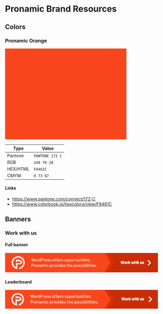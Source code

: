 # Pronamic Brand Resources

## Colors

### Pronamic Orange

![Pronamic Orange](examples/color-card-F9461C.png)

| Type | Value |
| ---- | ----- |
| Pantone | `PANTONE 172 C` |
| RGB | `249 70 28` |
| HEX/HTML | `F9461C` |
| CMYM | `0 73 87` |

#### Links

- https://www.pantone.com/connect/172-C
- https://www.colorbook.io/hexcolors/view/F9461C

## Banners

### Work with us

#### Full banner 

![Pronamic - Work with us - Full banner](banners/pronamic-work-with-us-full-banner-468x60.svg)

#### Leaderboard

![Pronamic - Work with us - Leaderboard](banners/pronamic-work-with-us-leaderboard-728x90.svg)
